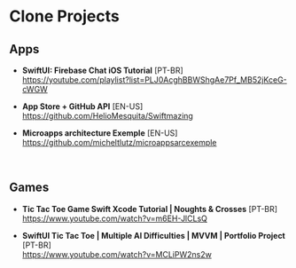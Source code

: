 # Clone Projects

## Apps
- **SwiftUI: Firebase Chat iOS Tutorial** [PT-BR] <br>
https://youtube.com/playlist?list=PLJ0AcghBBWShgAe7Pf_MB52jKceG-cWGW

- **App Store + GitHub API** [EN-US] <br>
https://github.com/HelioMesquita/Swiftmazing

- **Microapps architecture Exemple** [EN-US] <br>
https://github.com/micheltlutz/microappsarcexemple

<br>

## Games
- **Tic Tac Toe Game Swift Xcode Tutorial | Noughts & Crosses** [PT-BR] <br>
https://www.youtube.com/watch?v=m6EH-JlCLsQ

- **SwiftUI Tic Tac Toe | Multiple AI Difficulties | MVVM | Portfolio Project** [PT-BR] <br>
https://www.youtube.com/watch?v=MCLiPW2ns2w
